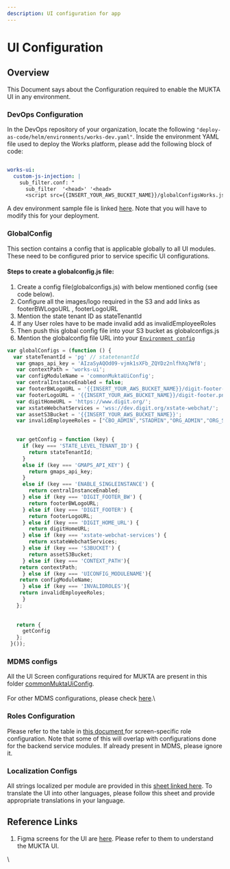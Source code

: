```yaml
---
description: UI configuration for app
---
```


# UI Configuration

## **Overview**

This Document says about the Configuration required to enable the MUKTA UI in any environment.

### **DevOps Configuration**

In the DevOps repository of your organization, locate the following `"deploy-as-code/helm/environments/works-dev.yaml"`. Inside the environment YAML file used to deploy the Works platform, please add the following block of code:

```yaml

works-ui:
  custom-js-injection: |
    sub_filter.conf: "
      sub_filter  '<head>' '<head>
      <script src={{INSERT_YOUR_AWS_BUCKET_NAME}}/globalConfigsWorks.js type=text/javascript></script>';"
```

A dev environment sample file is linked [here](https://github.com/egovernments/DIGIT-DevOps/blob/8f80d072be92a8a3cbcac438ca3abdd5e999d17b/deploy-as-code/helm/environments/works-dev.yaml#L587). Note that you will have to modify this for your deployment.

### **GlobalConfig**&#x20;

This section contains a config that is applicable globally to all UI modules. These need to be configured prior to service specific UI configurations.

#### Steps to create a globalconfig.js file:

1. Create a config file(globalconfigs.js) with below mentioned config (see code below).
2. Configure all the images/logo required in the S3 and add links as footerBWLogoURL , footerLogoURL
3. Mention the state tenant ID as stateTenantId
4. If any User roles have to be made invalid add as invalidEmployeeRoles
5. Then push this global config file into your S3 bucket as globalconfigs.js
6. Mention the globalconfig file URL into your [`Environment config`](ux-mock-up-screens.md#devops-configuration)&#x20;

```javascript
var globalConfigs = (function () {
  var stateTenantId = 'pg' // statetenantId
   var gmaps_api_key = 'AIzaSyAQOd09-vjmk1sXFb_ZQYDz2nlfhXq7Wf8';
   var contextPath = 'works-ui'; 
   var configModuleName = 'commonMuktaUiConfig'; 
   var centralInstanceEnabled = false;
   var footerBWLogoURL = '{{INSERT_YOUR_AWS_BUCKET_NAME}}/digit-footer-bw.png';
   var footerLogoURL = '{{INSERT_YOUR_AWS_BUCKET_NAME}}/digit-footer.png';
   var digitHomeURL = 'https://www.digit.org/';
   var xstateWebchatServices = 'wss://dev.digit.org/xstate-webchat/';
   var assetS3Bucket = '{{INSERT_YOUR_AWS_BUCKET_NAME}}';
   var invalidEmployeeRoles = ["CBO_ADMIN","STADMIN","ORG_ADMIN","ORG_STAFF"] 

 
   var getConfig = function (key) {
     if (key === 'STATE_LEVEL_TENANT_ID') {
       return stateTenantId;
     }
     else if (key === 'GMAPS_API_KEY') {
       return gmaps_api_key;
     }
     else if (key === 'ENABLE_SINGLEINSTANCE') {
       return centralInstanceEnabled;
     } else if (key === 'DIGIT_FOOTER_BW') {
       return footerBWLogoURL;
     } else if (key === 'DIGIT_FOOTER') {
       return footerLogoURL;
     } else if (key === 'DIGIT_HOME_URL') {
       return digitHomeURL;
     } else if (key === 'xstate-webchat-services') {
       return xstateWebchatServices;
     } else if (key === 'S3BUCKET') {
       return assetS3Bucket;
     } else if (key === 'CONTEXT_PATH'){
	return contextPath;
     } else if (key === 'UICONFIG_MODULENAME'){
	return configModuleName;
     } else if (key === 'INVALIDROLES'){
	return invalidEmployeeRoles;
     }
   };
 
 
   return {
     getConfig
   };
 }());
```

####

### **MDMS configs**

All the UI Screen configurations required for MUKTA are present in this folder [commonMuktaUiConfig](https://github.com/egovernments/works-mdms-data/tree/DEV/data/pg/commonMuktaUiConfig).\
\
For other MDMS configurations, please check [here](../../programs/mukta/configuration/ui-configuration/common-configurations/mdms-configuration.md).\


### **Roles Configuration**

Please refer to the table in [this document ](../../programs/mukta/configuration/ui-configuration/common-configurations/role-configuration.md)for screen-specific role configuration. Note that some of this will overlap with configurations done for the backend service modules. If already present in MDMS, please ignore it.&#x20;

### **Localization Configs**

All strings localized per module are provided in this [sheet linked here](https://docs.google.com/spreadsheets/d/1Pk5TD\_GbnWB6z6cJ1IhsaVCxY9PKcBTg2IpIZ1dXgX4/edit#gid=934078231). To translate the UI into other languages, please follow this sheet and provide appropriate translations in your language.&#x20;

## **Reference Links**

1. Figma screens for the UI are [here](https://www.figma.com/file/M2P3O9WlKtxuLCjQKxLLDg/DIGIT-Works?node-id=1-2). Please refer to them to understand the MUKTA UI.&#x20;

\
